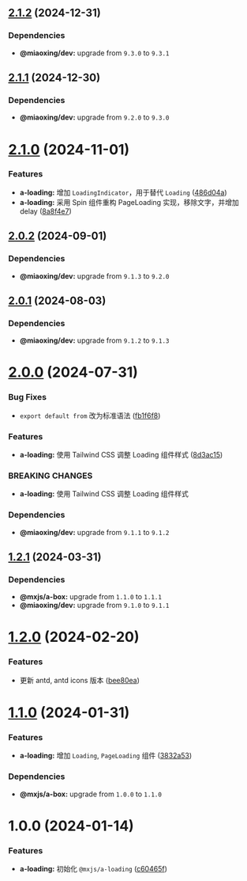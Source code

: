 ## [2.1.2](https://github.com/miaoxing/mxjs-a-loading/compare/v2.1.1...v2.1.2) (2024-12-31)





### Dependencies

* **@miaoxing/dev:** upgrade from `9.3.0` to `9.3.1`

## [2.1.1](https://github.com/miaoxing/mxjs-a-loading/compare/v2.1.0...v2.1.1) (2024-12-30)





### Dependencies

* **@miaoxing/dev:** upgrade from `9.2.0` to `9.3.0`

# [2.1.0](https://github.com/miaoxing/mxjs-a-loading/compare/v2.0.2...v2.1.0) (2024-11-01)


### Features

* **a-loading:** 增加 `LoadingIndicator`，用于替代 `Loading` ([486d04a](https://github.com/miaoxing/mxjs-a-loading/commit/486d04a2d57478aabfa8b15718348027102922cc))
* **a-loading:** 采用 Spin 组件重构 PageLoading 实现，移除文字，并增加 delay ([8a8f4e7](https://github.com/miaoxing/mxjs-a-loading/commit/8a8f4e74114af987117b6bbc27ef88e20a9eadb3))

## [2.0.2](https://github.com/miaoxing/mxjs-a-loading/compare/v2.0.1...v2.0.2) (2024-09-01)





### Dependencies

* **@miaoxing/dev:** upgrade from `9.1.3` to `9.2.0`

## [2.0.1](https://github.com/miaoxing/mxjs-a-loading/compare/v2.0.0...v2.0.1) (2024-08-03)





### Dependencies

* **@miaoxing/dev:** upgrade from `9.1.2` to `9.1.3`

# [2.0.0](https://github.com/miaoxing/mxjs-a-loading/compare/v1.2.1...v2.0.0) (2024-07-31)


### Bug Fixes

* `export default from` 改为标准语法 ([fb1f6f8](https://github.com/miaoxing/mxjs-a-loading/commit/fb1f6f8099604b3809f27f6c0d53a92300005d47))


### Features

* **a-loading:** 使用 Tailwind CSS 调整 Loading 组件样式 ([8d3ac15](https://github.com/miaoxing/mxjs-a-loading/commit/8d3ac15b699a40a047fcdcd507313463cc21158b))


### BREAKING CHANGES

* **a-loading:** 使用 Tailwind CSS 调整 Loading 组件样式





### Dependencies

* **@miaoxing/dev:** upgrade from `9.1.1` to `9.1.2`

## [1.2.1](https://github.com/miaoxing/mxjs-a-loading/compare/v1.2.0...v1.2.1) (2024-03-31)





### Dependencies

* **@mxjs/a-box:** upgrade from `1.1.0` to `1.1.1`
* **@miaoxing/dev:** upgrade from `9.1.0` to `9.1.1`

# [1.2.0](https://github.com/miaoxing/mxjs-a-loading/compare/v1.1.0...v1.2.0) (2024-02-20)


### Features

* 更新 antd, antd icons 版本 ([bee80ea](https://github.com/miaoxing/mxjs-a-loading/commit/bee80ea9078ee0a2a91595f0deea982bd3a0e7b6))

# [1.1.0](https://github.com/miaoxing/mxjs-a-loading/compare/v1.0.0...v1.1.0) (2024-01-31)


### Features

* **a-loading:** 增加 `Loading`, `PageLoading` 组件 ([3832a53](https://github.com/miaoxing/mxjs-a-loading/commit/3832a5354b1a947afe24b0e678bc4cc9d16c064e))





### Dependencies

* **@mxjs/a-box:** upgrade from `1.0.0` to `1.1.0`

# 1.0.0 (2024-01-14)


### Features

* **a-loading:** 初始化 `@mxjs/a-loading` ([c60465f](https://github.com/miaoxing/mxjs-a-loading/commit/c60465f4e61ef69ffa77d4a62d71060106e30581))
